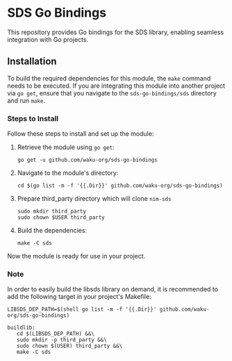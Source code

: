# SDS Go Bindings

This repository provides Go bindings for the SDS library, enabling seamless integration with Go projects.

## Installation

To build the required dependencies for this module, the `make` command needs to be executed. If you are integrating this module into another project via `go get`, ensure that you navigate to the `sds-go-bindings/sds` directory and run `make`.

### Steps to Install

Follow these steps to install and set up the module:

1. Retrieve the module using `go get`:
   ```
   go get -u github.com/waku-org/sds-go-bindings
   ```
2. Navigate to the module's directory:
   ```
   cd $(go list -m -f '{{.Dir}}' github.com/waku-org/sds-go-bindings)
   ```
3. Prepare third_party directory which will clone `nim-sds`
   ```
   sudo mkdir third_party
   sudo chown $USER third_party
   ```
4. Build the dependencies:
   ```
   make -C sds
   ```

Now the module is ready for use in your project.

### Note

In order to easily build the libsds library on demand, it is recommended to add the following target in your project's Makefile:

```
LIBSDS_DEP_PATH=$(shell go list -m -f '{{.Dir}}' github.com/waku-org/sds-go-bindings)

buildlib:
   cd $(LIBSDS_DEP_PATH) &&\
   sudo mkdir -p third_party &&\
   sudo chown $(USER) third_party &&\
   make -C sds
```
